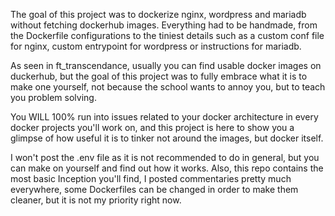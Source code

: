 The goal of this project was to dockerize nginx, wordpress and mariadb without fetching dockerhub images.
Everything had to be handmade, from the Dockerfile configurations to the tiniest details such as a custom conf file for nginx, custom entrypoint for wordpress or instructions for mariadb.

As seen in ft_transcendance, usually you can find usable docker images on duckerhub, but the goal of this project was to fully embrace what it is to make one yourself,
not because the school wants to annoy you, but to teach you problem solving.

You WILL 100% run into issues related to your docker architecture in every docker projects you'll work on, and this project is here to show you a glimpse of how useful it is to tinker not around the images,
but docker itself.

I won't post the .env file as it is not recommended to do in general, but you can make on yourself and find out how it works.
Also, this repo contains the most basic Inception you'll find, I posted commentaries pretty much everywhere, some Dockerfiles can be changed in order to make them cleaner, but it is not my priority right now.
